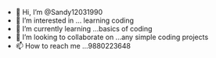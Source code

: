 - 👋 Hi, I’m @Sandy12031990
- 👀 I’m interested in ... learning coding
- 🌱 I’m currently learning ...basics of coding
- 💞️ I’m looking to collaborate on ...any simple coding projects
- 📫 How to reach me ...9880223648

<!---
Sandy12031990/Sandy12031990 is a ✨ special ✨ repository because its `README.md` (this file) appears on your GitHub profile.
You can click the Preview link to take a look at your changes.
--->
